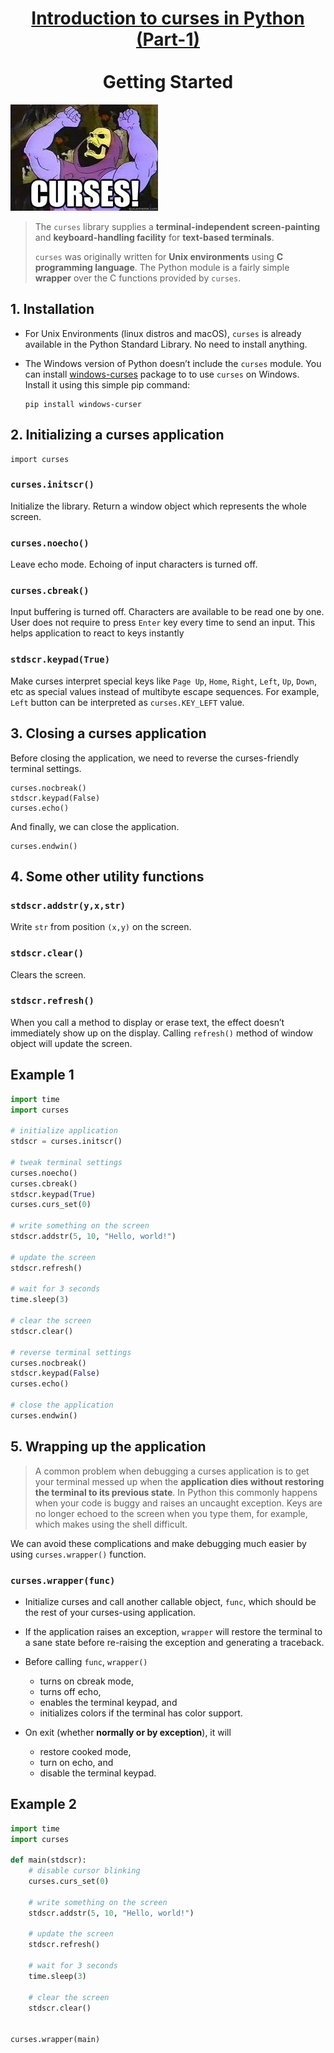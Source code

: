 # <center><u>Introduction to curses in Python (Part-1)</u></center><br><center>Getting Started</center>

![](images/1.jpg)


>The `curses` library supplies a **terminal-independent screen-painting** and **keyboard-handling facility** for **text-based terminals**.
>
>
>`curses` was originally written for **Unix environments** using **C programming language**. The Python module is a fairly simple **wrapper** over the C functions provided by `curses`.


## 1. Installation

- For Unix Environments (linux distros and macOS), `curses` is already available in the Python Standard Library. No need to install anything.


- The Windows version of Python doesn’t include the `curses` module. You can install [windows-curses](https://pypi.org/project/windows-curses/) package to to use `curses` on Windows. Install it using this simple pip command:
    ```
    pip install windows-curser
    ```

## 2. Initializing a curses application

```
import curses
```

### `curses.initscr()`

Initialize the library. Return a window object which represents the whole screen.

### `curses.noecho()`

Leave echo mode. Echoing of input characters is turned off.

### `curses.cbreak()`

Input buffering is turned off. Characters are available to be read one by one. User does not require to press `Enter` key every time to send an input. This helps application to react to keys instantly

### `stdscr.keypad(True)`

Make curses interpret special keys like `Page Up`, `Home`, `Right`, `Left`, `Up`, `Down`, etc as special values instead of multibyte escape sequences. For example, `Left` button can be interpreted as `curses.KEY_LEFT` value.


## 3. Closing a curses application

Before closing the application, we need to reverse the curses-friendly terminal settings.

```
curses.nocbreak()
stdscr.keypad(False)
curses.echo()
```

And finally, we can close the application.

```
curses.endwin()
```


## 4. Some other utility functions

### `stdscr.addstr(y,x,str)`

Write `str` from position `(x,y)` on the screen.


### `stdscr.clear()`

Clears the screen.


### `stdscr.refresh()`

When you call a method to display or erase text, the effect doesn’t immediately show up on the display. Calling `refresh()` method of window object will update the screen.


## Example 1


```python
import time
import curses

# initialize application
stdscr = curses.initscr()

# tweak terminal settings
curses.noecho()
curses.cbreak()
stdscr.keypad(True)
curses.curs_set(0)

# write something on the screen
stdscr.addstr(5, 10, "Hello, world!")

# update the screen
stdscr.refresh()

# wait for 3 seconds
time.sleep(3)

# clear the screen
stdscr.clear()

# reverse terminal settings
curses.nocbreak()
stdscr.keypad(False)
curses.echo()

# close the application
curses.endwin()
```

## 5. Wrapping up the application

>A common problem when debugging a curses application is to get your terminal messed up when the **application dies without restoring the terminal to its previous state**. In Python this commonly happens when your code is buggy and raises an uncaught exception. Keys are no longer echoed to the screen when you type them, for example, which makes using the shell difficult.

We can avoid these complications and make debugging much easier by using `curses.wrapper()` function.

### `curses.wrapper(func)`

- Initialize curses and call another callable object, `func`, which should be the rest of your curses-using application. 


- If the application raises an exception, `wrapper` will restore the terminal to a sane state before re-raising the exception and generating a traceback.


- Before calling `func`, `wrapper()` 
    - turns on cbreak mode, 
    - turns off echo, 
    - enables the terminal keypad, and 
    - initializes colors if the terminal has color support. 


- On exit (whether **normally or by exception**), it will
    - restore cooked mode, 
    - turn on echo, and 
    - disable the terminal keypad.
    
    
## Example 2

```python
import time
import curses

def main(stdscr):
    # disable cursor blinking
    curses.curs_set(0)

	# write something on the screen
	stdscr.addstr(5, 10, "Hello, world!")

	# update the screen
	stdscr.refresh()

	# wait for 3 seconds
	time.sleep(3)

	# clear the screen
	stdscr.clear()


curses.wrapper(main)
```


